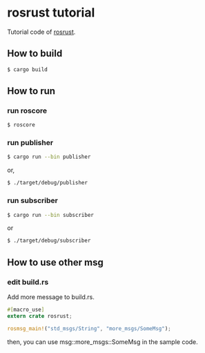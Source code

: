 # rosrust tutorial

Tutorial code of [rosrust](https://github.com/adnanademovic/rosrust).


## How to build

```bash
$ cargo build
```

## How to run

### run roscore

```bash
$ roscore
```

### run publisher

```bash
$ cargo run --bin publisher
```

or,

```bash
$ ./target/debug/publisher
```

### run subscriber

```bash
$ cargo run --bin subscriber
```

or

```bash
$ ./target/debug/subscriber
```

## How to use other msg

### edit build.rs

Add more message to build.rs.

```rust
#[macro_use]
extern crate rosrust;

rosmsg_main!("std_msgs/String", "more_msgs/SomeMsg");
```

then, you can use msg::more_msgs::SomeMsg in the sample code.
